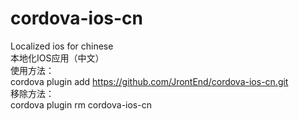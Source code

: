 # cordova-ios-cn
Localized ios for chinese  
本地化IOS应用（中文）  
使用方法：  
cordova plugin add https://github.com/JrontEnd/cordova-ios-cn.git  
移除方法：  
cordova plugin rm cordova-ios-cn  
